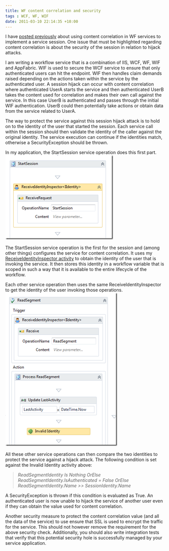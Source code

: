 ```yaml
---
title: WF content correlation and security
tags : WCF, WF, WIF
date: 2011-03-10 22:14:35 +10:00
---
```


I have [posted previously][0] about using content correlation in WF services to implement a service session. One issue that must be highlighted regarding content correlation is about the security of the session in relation to hijack attacks.

I am writing a workflow service that is a combination of IIS, WCF, WF, WIF and AppFabric. WIF is used to secure the WCF service to ensure that only authenticated users can hit the endpoint. WIF then handles claim demands raised depending on the actions taken within the service by the authenticated user. A session hijack can occur with content correlation where authenticated UserA starts the service and then authenticated UserB takes the content used for correlation and makes their own call against the service. In this case UserB is authenticated and passes through the initial WIF authentication. UserB could then potentially take actions or obtain data from the service related to UserA.

<!--more-->

The way to protect the service against this session hijack attack is to hold on to the identity of the user that started the session. Each service call within the session should then validate the identity of the caller against the original identity. The service execution can continue if the identities match, otherwise a SecurityException should be thrown.

In my application, the StartSession service operation does this first part. ![image][1]

The StartSession service operation is the first for the session and (among other things) configures the service for content correlation. It uses my [ReceiveIdentityInspector activity][2] to obtain the identity of the user that is invoking the service. It then stores this identity in a workflow variable that is scoped in such a way that it is available to the entire lifecycle of the workflow.

Each other service operation then uses the same ReceiveIdentityInspector to get the identity of the user invoking those operations.![image][3]

All these other service operations can then compare the two identities to protect the service against a hijack attack. The following condition is set against the Invalid Identity activity above:

> _ReadSegmentIdentity Is Nothing OrElse ReadSegmentIdentity.IsAuthenticated = False OrElse ReadSegmentIdentity.Name &gt;&gt; SessionIdentity.Name_

A SecurityException is thrown if this condition is evaluated as True. An authenticated user is now unable to hijack the service of another user even if they can obtain the value used for content correlation. 

Another security measure to protect the content correlation value (and all the data of the service) to use ensure that SSL is used to encrypt the traffic for the service. This should not however remove the requirement for the above security check. Additionally, you should also write integration tests that verify that this potential security hole is successfully managed by your service application.

[0]: /2010/11/08/hosted-workflow-service-with-content-correlation/
[1]: /files/image_90.png
[2]: /2011/02/21/extract-wcf-identity-into-a-workflowservicehost-activity/
[3]: /files/image_91.png
